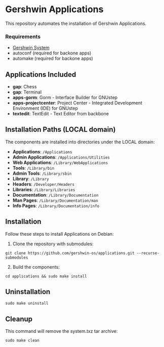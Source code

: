 # Gershwin Applications

This repository automates the installation of Gershwin Applications.

### Requirements

* [Gershwin System](https://github.com/gershwin-os/system.git)
* autoconf (required for backone apps)
* automake (required for backone apps)

## Applications Included

- **gap**: Chess
- **gap**: Terminal
- **apps-gorm**: Gorm - Interface Builder for GNUstep
- **apps-projectcenter**: Project Center - Integrated Development Environment (IDE) for GNUstep
- **textedit**: TextEdit - Text Editor from backbone

## Installation Paths (LOCAL domain)

The components are installed into directories under the LOCAL domain:

- **Applications**: `/Applications`
- **Admin Applications**: `/Applications/Utilities`
- **Web Applications**: `/Library/WebApplications`
- **Tools**: `/Library/bin`
- **Admin Tools**: `/Library/sbin`
- **Library**: `/Library`
- **Headers**: `/Developer/Headers`
- **Libraries**: `/Library/Libraries`
- **Documentation**: `/Library/Documentation`
- **Man Pages**: `/Library/Documentation/man`
- **Info Pages**: `/Library/Documentation/info`

## Installation

Follow these steps to install Applications on Debian:

1. Clone the repository with submodules:

```
git clone https://github.com/gershwin-os/applications.git --recurse-submodules
```

2. Build the components:
```
cd applications && sudo make install
```

## Uninstallation

```
sudo make uninstall
```

## Cleanup

This command will remove the system.txz tar archive:

```
sudo make clean
```